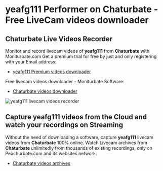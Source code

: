 # yeafg111 Performer on Chaturbate - Free LiveCam videos downloader

## Chaturbate Live Videos Recorder

Monitor and record livecam videos of **yeafg111** from **Chaturbate** with Moniturbate.com
Get a premium trial for free by just and only registering with your Email address:
* [yeafg111 Premium videos downloader](https://moniturbate.com/request-demo-licence-key.html)

Free livecam videos downloader - Moniturbate Software:
* [Chaturbate videos downloader](https://moniturbate.com/moniturbate-download-software.html)

![yeafg111 livecam videos recorder](https://peachurnet.com/templates/moniturbate-software.png)


## Capture yeafg111 videos from the Cloud and watch your recordings on Streaming

Without the need of downloading a software, capture **yeafg111** livecam videos from **Chaturbate** 100% online.
Watch Livecam archives from **Chaturbate** unlimitedly from thousands of existing recordings, only on Peachurbate.com and its websites network:
* [Chaturbate videos archives](https://peachurnet.com/)